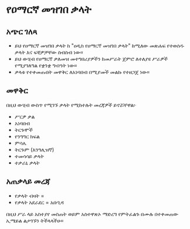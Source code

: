 # የዐማርኛ መዝገበ ቃላት 
## አጭር ገለጻ 
 - ይህ የዐማርኛ መዝገበ ቃላት ከ "ዐዲስ የዐማርኛ መዝገበ ቃላት" ከሚለው መጽሐፍ የተወሰዱ ቃላት እና ፍቺዎቻቸው ስብስብ ነው። 
 - ይህ ውሂብ የዐማርኛ ቃለመዝ መተግበሪያዎችን ከመሥራት ጀምሮ ለተለያዩ ሥራዎች የሚያገለግል የቋንቋ ግብዓት ነው። 
 - ቃላቱ የተቀመጡበት መዋቅር ለአነባበብ በሚያመች መልኩ የተዘጋጀ ነው። 

## መዋቅር 
በዚህ ውሂብ ውስጥ የሚገኙ ቃላት የሚከተሉት መረጃዎች ይኖሯቸዋል፦ 
 - ሥርዎ ቃል 
 - አነባበብ 
 - ትርጉሞች 
 - የንግግር ክፍል 
 - ምሳሌ 
 - ትርጉም (እንግሊዝኛ) 
 - ተመሳሳይ ቃላት
 - ተቃራኒ ቃላት

## አጠቃላይ መረጃ 

- የቃላት ብዛት = 
- የቃላት አደራደር = አቡጊዳ 

በዚህ ሥራ ላይ አስተያየ መስጠት ወይም አስተዋጽኦ ማድረግ የምትፈልጉ በሙሉ በተቀመጠው ኢሜይል ልታገኙን ትችላላችሁ። 